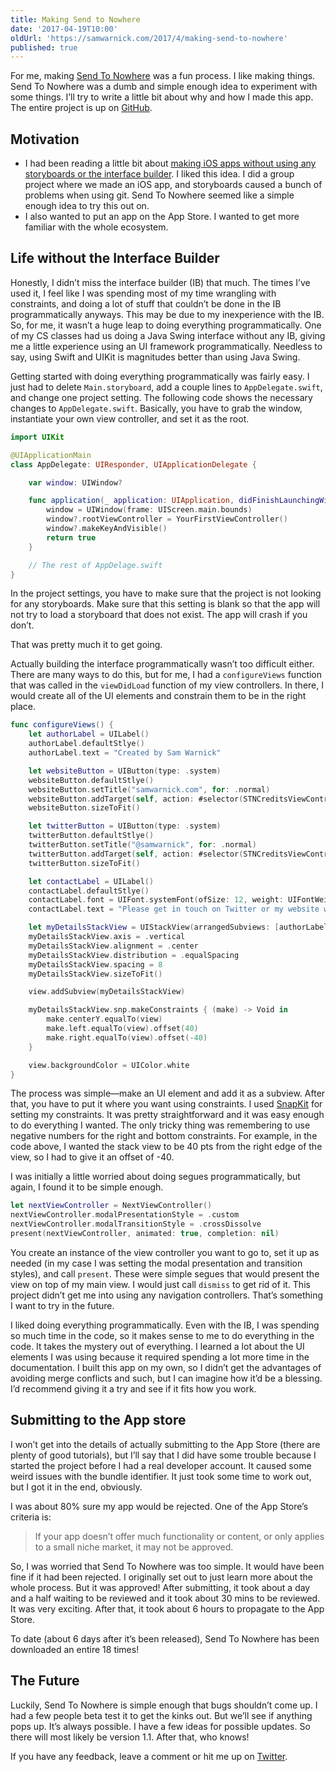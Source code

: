 ```yaml
---
title: Making Send to Nowhere
date: '2017-04-19T10:00'
oldUrl: 'https://samwarnick.com/2017/4/making-send-to-nowhere'
published: true
---
```


For me, making [Send To Nowhere](https://appsto.re/us/8ebbjb.i) was a fun process. I like making things. Send To Nowhere was a dumb and simple enough idea to experiment with some things. I’ll try to write a little bit about why and how I made this app. The entire project is up on [GitHub](https://github.com/samwarnick/Send-To-Nowhere).

## Motivation

- I had been reading a little bit about [making iOS apps without using any storyboards or the interface builder](https://blog.zeplin.io/life-without-interface-builder-adbb009d2068). I liked this idea. I did a group project where we made an iOS app, and storyboards caused a bunch of problems when using git. Send To Nowhere seemed like a simple enough idea to try this out on.
- I also wanted to put an app on the App Store. I wanted to get more familiar with the whole ecosystem.

## Life without the Interface Builder

Honestly, I didn’t miss the interface builder (IB) that much. The times I’ve used it, I feel like I was spending most of my time wrangling with constraints, and doing a lot of stuff that couldn’t be done in the IB programmatically anyways. This may be due to my inexperience with the IB. So, for me, it wasn’t a huge leap to doing everything programmatically. One of my CS classes had us doing a Java Swing interface without any IB, giving me a little experience using an UI framework programmatically. Needless to say, using Swift and UIKit is magnitudes better than using Java Swing.

Getting started with doing everything programmatically was fairly easy. I just had to delete `Main.storyboard`, add a couple lines to `AppDelegate.swift`, and change one project setting. The following code shows the necessary changes to `AppDelegate.swift`. Basically, you have to grab the window, instantiate your own view controller, and set it as the root.

```swift
import UIKit

@UIApplicationMain
class AppDelegate: UIResponder, UIApplicationDelegate {

    var window: UIWindow?

    func application(_ application: UIApplication, didFinishLaunchingWithOptions launchOptions: [UIApplicationLaunchOptionsKey: Any]?) -> Bool {
        window = UIWindow(frame: UIScreen.main.bounds)
        window?.rootViewController = YourFirstViewController()
        window?.makeKeyAndVisible()
        return true
    }

    // The rest of AppDelage.swift
}
```

In the project settings, you have to make sure that the project is not looking for any storyboards. Make sure that this setting is blank so that the app will not try to load a storyboard that does not exist. The app will crash if you don’t.

That was pretty much it to get going.

Actually building the interface programmatically wasn’t too difficult either. There are many ways to do this, but for me, I had a `configureViews` function that was called in the `viewDidLoad` function of my view controllers. In there, I would create all of the UI elements and constrain them to be in the right place.

```swift
func configureViews() {
    let authorLabel = UILabel()
    authorLabel.defaultStlye()
    authorLabel.text = "Created by Sam Warnick"

    let websiteButton = UIButton(type: .system)
    websiteButton.defaultStlye()
    websiteButton.setTitle("samwarnick.com", for: .normal)
    websiteButton.addTarget(self, action: #selector(STNCreditsViewController.didPressWebisteButton), for: .touchUpInside)
    websiteButton.sizeToFit()

    let twitterButton = UIButton(type: .system)
    twitterButton.defaultStlye()
    twitterButton.setTitle("@samwarnick", for: .normal)
    twitterButton.addTarget(self, action: #selector(STNCreditsViewController.didPressTwitterButton), for: .touchUpInside)
    twitterButton.sizeToFit()

    let contactLabel = UILabel()
    contactLabel.defaultStlye()
    contactLabel.font = UIFont.systemFont(ofSize: 12, weight: UIFontWeightThin)
    contactLabel.text = "Please get in touch on Twitter or my website with any feedback"

    let myDetailsStackView = UIStackView(arrangedSubviews: [authorLabel, websiteButton, twitterButton, contactLabel])
    myDetailsStackView.axis = .vertical
    myDetailsStackView.alignment = .center
    myDetailsStackView.distribution = .equalSpacing
    myDetailsStackView.spacing = 8
    myDetailsStackView.sizeToFit()

    view.addSubview(myDetailsStackView)

    myDetailsStackView.snp.makeConstraints { (make) -> Void in
        make.centerY.equalTo(view)
        make.left.equalTo(view).offset(40)
        make.right.equalTo(view).offset(-40)
    }

    view.backgroundColor = UIColor.white
}
```

The process was simple—make an UI element and add it as a subview. After that, you have to put it where you want using constraints. I used [SnapKit](http://snapkit.io) for setting my constraints. It was pretty straightforward and it was easy enough to do everything I wanted. The only tricky thing was remembering to use negative numbers for the right and bottom constraints. For example, in the code above, I wanted the stack view to be 40 pts from the right edge of the view, so I had to give it an offset of -40.

I was initially a little worried about doing segues programmatically, but again, I found it to be simple enough.

```swift
let nextViewController = NextViewController()
nextViewController.modalPresentationStyle = .custom
nextViewController.modalTransitionStyle = .crossDissolve
present(nextViewController, animated: true, completion: nil)
```

You create an instance of the view controller you want to go to, set it up as needed (in my case I was setting the modal presentation and transition styles), and call `present`. These were simple segues that would present the view on top of my main view. I would just call `dismiss` to get rid of it. This project didn’t get me into using any navigation controllers. That’s something I want to try in the future.

I liked doing everything programmatically. Even with the IB, I was spending so much time in the code, so it makes sense to me to do everything in the code. It takes the mystery out of everything. I learned a lot about the UI elements I was using because it required spending a lot more time in the documentation. I built this app on my own, so I didn’t get the advantages of avoiding merge conflicts and such, but I can imagine how it’d be a blessing. I’d recommend giving it a try and see if it fits how you work.

## Submitting to the App store

I won’t get into the details of actually submitting to the App Store (there are plenty of good tutorials), but I’ll say that I did have some trouble because I started the project before I had a real developer account. It caused some weird issues with the bundle identifier. It just took some time to work out, but I got it in the end, obviously.

I was about 80% sure my app would be rejected. One of the App Store’s criteria is:

> If your app doesn’t offer much functionality or content, or only applies to a small niche market, it may not be approved.

So, I was worried that Send To Nowhere was too simple. It would have been fine if it had been rejected. I originally set out to just learn more about the whole process. But it was approved! After submitting, it took about a day and a half waiting to be reviewed and it took about 30 mins to be reviewed. It was very exciting. After that, it took about 6 hours to propagate to the App Store.

To date (about 6 days after it’s been released), Send To Nowhere has been downloaded an entire 18 times!

## The Future

Luckily, Send To Nowhere is simple enough that bugs shouldn’t come up. I had a few people beta test it to get the kinks out. But we’ll see if anything pops up. It’s always possible. I have a few ideas for possible updates. So there will most likely be version 1.1. After that, who knows!

If you have any feedback, leave a comment or hit me up on [Twitter](https://twitter.com/samwarnick).
